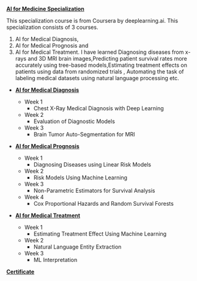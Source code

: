 **[AI for Medicine Specialization](https://www.coursera.org/specializations/ai-for-medicin?)**

This specialization course is from Coursera by deeplearning.ai. 
This specialization consists of 3 courses.
1) AI for Medical Diagnosis, 
2) AI for Medical Prognosis and 
3) AI for Medical Treatment. 
I have learned  Diagnosing diseases from x-rays and 3D MRI brain images,Predicting patient survival rates more accurately using tree-based models,Estimating treatment effects on patients using data from randomized trials , Automating the task of labeling medical datasets using natural language processing etc.

+ **[AI for Medical Diagnosis](https://www.coursera.org/learn/ai-for-medical-diagnosis)**
  + Week 1
    + Chest X-Ray Medical Diagnosis with Deep Learning 
  + Week 2
    + Evaluation of Diagnostic Models
  + Week 3
    + Brain Tumor Auto-Segmentation for MRI


+ **[AI for Medical Prognosis](https://www.coursera.org/learn/ai-for-medical-prognosis)**
  + Week 1
    + Diagnosing Diseases using Linear Risk Models
  + Week 2
    + Risk Models Using Machine Learning
  + Week 3
    + Non-Parametric Estimators for Survival Analysis
  + Week 4
    + Cox Proportional Hazards and Random Survival Forests
    
    
+ **[AI for Medical Treatment](https://www.coursera.org/learn/ai-for-medical-treatment)**
  + Week 1
    + Estimating Treatment Effect Using Machine Learning
  + Week 2
    + Natural Language Entity Extraction
  + Week 3
    + ML Interpretation 
    
**[Certificate](https://www.coursera.org/account/accomplishments/specialization/certificate/MREPU9D9T8M7)**
